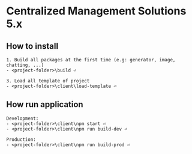 # Centralized Management Solutions 5.x

## How to install
````
1. Build all packages at the first time (e.g: generator, image, chatting, ...)
- <project-folder>\build ⏎
````

````
3. Load all template of project
- <project-folder>\client\load-template ⏎
````

## How run application

````
Development:
- <project-folder>\client\npm start ⏎
- <project-folder>\client\npm run build-dev ⏎
````

````
Production:
- <project-folder>\client\npm run build-prod ⏎
````
